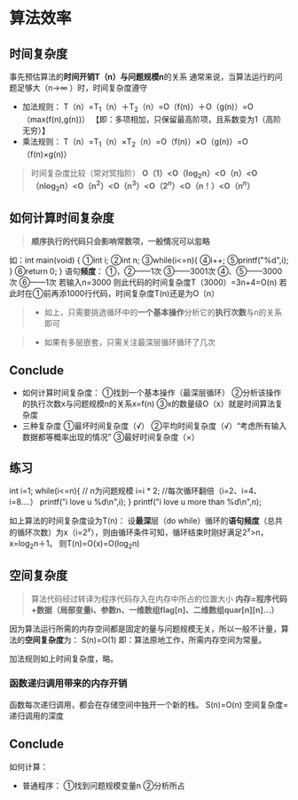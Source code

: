 

# 算法效率
## 时间复杂度
事先预估算法的**时间开销T（n）**与**问题规模n**的关系
通常来说，当算法运行的问题足够大（n→$\infty$ ）时，时间复杂度遵守
- 加法规则：
 T（n）=T$_1$（n）＋T$_2$（n）=O（f(n)）＋O（g(n)）=O（max(f(n),g(n))）
【即：多项相加，只保留最高阶项，且系数变为1（高阶无穷）】
- 乘法规则：
T（n）=T$_1$（n）$×$T$_2$（n）=O（f(n)）×O（g(n)）=O（f(n)×g(n)）

>时间复杂度比较（常对冥指阶）
>**O（1）<O（log$_2$n）<O（n）<O（nlog$_2$n）<O（n$^2$）<O（n$^3$）<O（2$^n$）<O（n！）<O（n$^n$）**

## 如何计算时间复杂度
>**顺序执行的代码只会影响常数项，一般情况可以忽略**

如：int main(void)
{
①int i;
②int n;
③while(i<=n){
④i++;
⑤printf("%d",i);
}
⑥return 0;
}
语句**频度**：
①，②——1次
③——3001次
④、⑤——3000次
⑥——1次
若输入n=3000
则此代码的时间复杂度T（3000）=3n+4=O(n)
若此时在①前再添1000行代码，时间复杂度T(n)还是为O（n）

>- 如上，只需要挑选循环中的**一个基本操作**分析它的**执行次数**与n的关系即可

>- 如果有多层嵌套，只需关注最深层循环循环了几次

## Conclude 
- 如何计算时间复杂度：
①找到一个基本操作（最深层循环）
②分析该操作的执行次数x与问题规模n的关系x=f(n)
③x的数量级O（x）就是时间算法复杂度
- 三种复杂度
①最坏时间复杂度（√）
②平均时间复杂度（√）“考虑所有输入数据都等概率出现的情况”
③最好时间复杂度（×）

## 练习
int i=1;
while(i<=n){      // n为问题规模
i=i $*$ 2;  //每次循环翻倍（i=2、i=4、i=8....）
printf("i love u %d\n",i);
}
printf("i love u more than %d\n",n);

如上算法的时间复杂度设为T(n)：
设**最深**层（do while）循环的**语句频度**（总共的循环次数）为x（i=2$^x$），则由循环条件可知，循环结束时刚好满足2$^x$>n，x=log$_2$n＋1。
则T(n)=O(x)=O(log$_2$n)

## 空间复杂度

>算法代码经过转译为程序代码存入在内存中所占的位置大小
**内存=程序代码+数据（局部变量i、参数n、一维数组flag[n]、二维数组quar[n][n]...）**

因为算法运行所需的内存空间都是固定的量与问题规模无关，所以一般不计量，算法的**空间复杂度**为：
S(n)=O(1)
即：算法原地工作，所需内存空间为常量。

加法规则如上时间复杂度，略。

### 函数递归调用带来的内存开销
函数每次递归调用，都会在存储空间中独开一个新的栈。
S(n)=O(n)
空间复杂度=递归调用的深度

## Conclude
如何计算：
- 普通程序：
①找到问题规模变量n
②分析所占


<!--stackedit_data:
eyJoaXN0b3J5IjpbMTgzMzMzMDg1OSwxMDAwMTI3MTAxLDY1NT
c5MTA5MywtMTc3MTI0NTg1NiwxMTM1NTM5OTM0LDExMTI2MDk0
NTAsMTE5MzM5NDA4MiwtOTg2MDUxODIxXX0=
-->